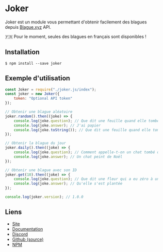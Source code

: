 # Joker

Joker est un module vous permettant d'obtenir facilement des blagues depuis [Blague.xyz](https://blague.xyz) API.

🇫🇷 Pour le moment, seules des blagues en français sont disponibles !

## Installation

```
$ npm install --save joker
```

## Exemple d'utilisation

```js
const Joker = require("./joker.js/index");
const joker = new Joker({
    token: "Optional API token"
});

// Obtenir une blague aléatoire
joker.random().then((joke) => {
    console.log(joke.question); // Que dit une feuille quand elle tombe dans l'eau ?
    console.log(joke.answer); // J'ai papier
    console.log(joke.toString()); // Que dit une feuille quand elle tombe dans l'eau ?\nJ'ai papier
});

// Obtenir la blague du jour
joker.daily().then((joke) => {
    console.log(joke.question); // Comment appelle-t-on un chat tombé dans un pot de peinture le jour de Noël ?
    console.log(joke.answer); // Un chat peint de Noël
});

// Obtenir une blague avec son ID
joker.get(10).then((joke) => {
    console.log(joke.question); // Que dit une fleur qui a eu zéro à un contrôle ?
    console.log(joke.answer); // Qu'elle s'est plantée
});

console.log(joker.version); // 1.0.0
```

## Liens

* [Site](https://blague.xyz)
* [Documentation](https://docs.blague.xyz)
* [Discord](https://discord.gg/CJgNcJN)
* [Github (source)](https://github.com/Androz2091/joker.js)
* [NPM](https://npmjs/package/joker)